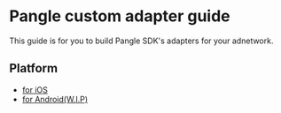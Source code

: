 # Pangle custom adapter guide

This guide is for you to build Pangle SDK's adapters for your adnetwork.

## Platform

- [for iOS](iOS)
- [for Android(W.I.P)](Android)
